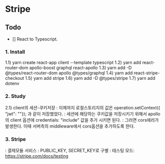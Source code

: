 # Stripe 

## Todo
- [] React to Typescript.



### 1. Install
1.1) yarn create react-app client --template typescript
1.2) yarn add react-router-dom apollo-boost graphql react-apollo
1.3) yarn add -D @types/react-router-dom apollo @types/graphql
1.4) yarn add react-stripe-checkout
1.5) yarn add stripe
1.6) yarn add -D @types/stripe
1.7) yarn add dotenv

### 2. Study
2.1) client의 세션-쿠키저장
: 이제까지 로컬스토리지의 값은 operation.setContext({ "jwt": ""}); 과 같이 저장했었다.
: 세션에 해당하는 쿠키값을 저장시키기 위해서 apollo의 client 옵션에 credentials: "include" 값을 추가 시키면 된다.
: 그러면 cors에러가 발생한다. 이때 서버측의 middleware에서 cors옵션을 추가하도록 한다.

### 3. Stripe
: 결제모듈 서비스
: PUBLIC_KEY, SECRET_KEY로 구별
: 테스팅 모드: https://stripe.com/docs/testing
